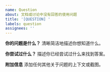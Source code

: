 ```yaml
---
name: Question
about: 文档或讨论中没有回答的使用问题
title: '[QUESTION] '
labels: question
assignees: ''
---
```


**你的问题是什么？**
清晰简洁地描述你想知道什么。

**你尝试过什么？**
描述你已经尝试过什么来找到答案。

**附加信息**
添加任何其他关于问题的上下文或截图。
